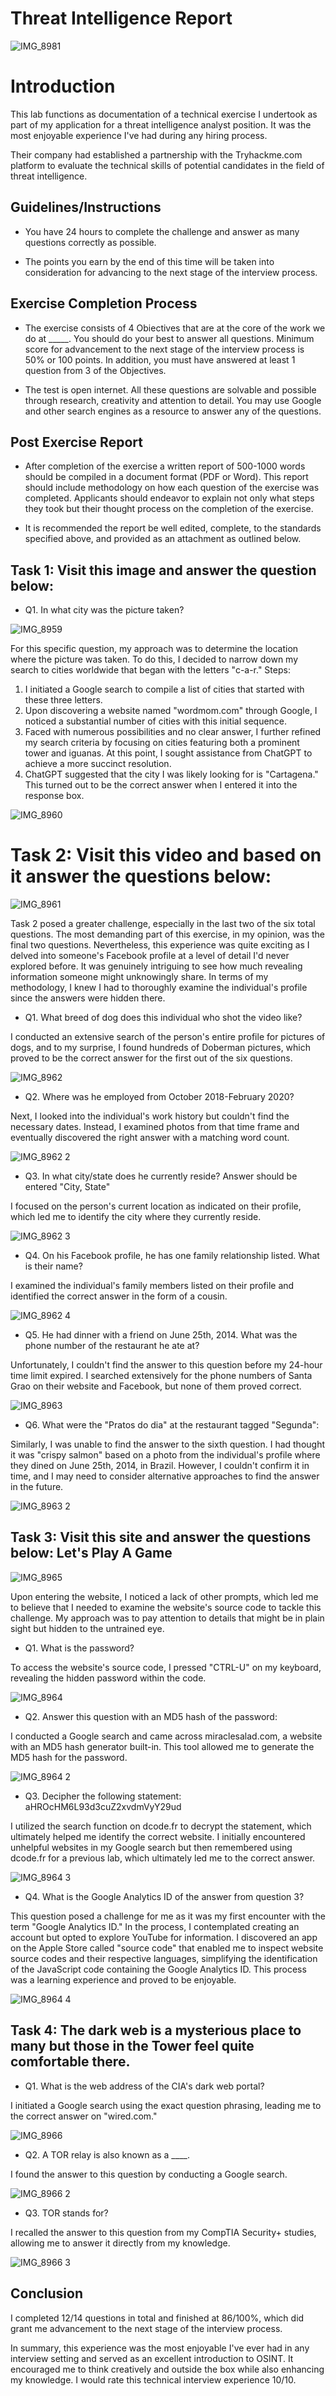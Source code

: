 # Threat Intelligence Report


![IMG_8981](https://github.com/InfoSecDion/Threat-Intel/assets/105241007/320f3dc0-2118-4044-a757-4bb412072883)

<h1>Introduction</h1>
This lab functions as documentation of a technical exercise I undertook as part of my application for a threat intelligence analyst position. It was the most enjoyable experience I've had during any hiring process.

Their company had established a partnership with the Tryhackme.com platform to evaluate the technical skills of potential candidates in the field of threat intelligence.<br />

<h2>Guidelines/Instructions </h2>

- You have 24 hours to complete the challenge and answer as many questions correctly as possible.

- The points you earn by the end of this time will be taken into consideration for advancing to the next stage of the interview process.

<h2>Exercise Completion Process </h2>

- The exercise consists of 4 Obiectives that are at the core of the work we do at _____. You should do your best to answer all questions. Minimum score for advancement to the next stage of the interview process is 50% or 100 points. In addition, you must have answered at least 1 question from 3 of the Objectives.

- The test is open internet. All these questions are solvable and possible through research, creativity and attention to detail. You may use Google and other search engines as a resource to answer any of the questions.

<h2>Post Exercise Report</h2>

- After completion of the exercise a written report of 500-1000 words should be compiled in a document format
(PDF or Word). This report should include methodology on how each question of the exercise was completed.
Applicants should endeavor to explain not only what steps they took but their thought process on the completion of the exercise.

- It is recommended the report be well edited, complete, to the standards specified above, and provided as an attachment as outlined below.

<h2>Task 1: Visit this image and answer the question below: </h2>

- Q1. In what city was the picture taken?

![IMG_8959](https://github.com/InfoSecDion/Threat-Intel/assets/105241007/fa39ff72-e9bd-42da-a7f8-abd4aa3a1aad)

For this specific question, my approach was to determine the location where the picture was taken. To do this, I decided to narrow down my search to cities worldwide that began with the letters "c-a-r."
Steps:
1. I initiated a Google search to compile a list of cities that started with these three letters.
2. Upon discovering a website named "wordmom.com" through Google, I noticed a substantial number of cities with this initial sequence.
3. Faced with numerous possibilities and no clear answer, I further refined my search criteria by focusing on cities featuring both a prominent tower and iguanas. At this point, I sought assistance from ChatGPT to achieve a more succinct resolution.
4. ChatGPT suggested that the city I was likely looking for is "Cartagena." This turned out to be the correct answer when I entered it into the response box.

![IMG_8960](https://github.com/InfoSecDion/Threat-Intel/assets/105241007/70273355-cb25-4bfc-aa4d-b0654c9f3b14)


<h1>Task 2: Visit this video and based on it answer the questions below: </h1>

![IMG_8961](https://github.com/InfoSecDion/Threat-Intel/assets/105241007/92322e34-6466-4813-af14-2f8f473b03ab)

Task 2 posed a greater challenge, especially in the last two of the six total questions. The most demanding part of this exercise, in my opinion, was the final two questions. Nevertheless, this experience was quite exciting as I delved into someone's Facebook profile at a level of detail I'd never explored before. It was genuinely intriguing to see how much revealing information someone might unknowingly share. In terms of my methodology, I knew I had to thoroughly examine the individual's profile since the answers were hidden there.

- Q1. What breed of dog does this individual who shot the video like?

I conducted an extensive search of the person's entire profile for pictures of dogs, and to my surprise, I found hundreds of Doberman pictures, which proved to be the correct answer for the first out of the six questions.

![IMG_8962](https://github.com/InfoSecDion/Threat-Intel/assets/105241007/7d95c397-2743-4472-9e01-a61b9af751bb)

- Q2. Where was he employed from October 2018-February 2020?

Next, I looked into the individual's work history but couldn't find the necessary dates. Instead, I examined photos from that time frame and eventually discovered the right answer with a matching word count.

![IMG_8962 2](https://github.com/InfoSecDion/Threat-Intel/assets/105241007/b160819c-728e-42ad-b357-7130fe48b9c1)

- Q3. In what city/state does he currently reside? Answer should be entered "City, State"

I focused on the person's current location as indicated on their profile, which led me to identify the city where they currently reside.

![IMG_8962 3](https://github.com/InfoSecDion/Threat-Intel/assets/105241007/0162b018-ba88-471e-9de4-7a2f826e4317)

- Q4. On his Facebook profile, he has one family relationship listed. What is their name?

I examined the individual's family members listed on their profile and identified the correct answer in the form of a cousin.

![IMG_8962 4](https://github.com/InfoSecDion/Threat-Intel/assets/105241007/8da62a25-e386-41d3-b6ce-32ad442a7984)

- Q5. He had dinner with a friend on June 25th, 2014. What was the phone number of the restaurant he ate at?

Unfortunately, I couldn't find the answer to this question before my 24-hour time limit expired. I searched extensively for the phone numbers of Santa Grao on their website and Facebook, but none of them proved correct.

![IMG_8963](https://github.com/InfoSecDion/Threat-Intel/assets/105241007/30ea78e9-e4a7-4345-9539-c12e57bb2671)

- Q6. What were the "Pratos do dia" at the restaurant tagged "Segunda":

Similarly, I was unable to find the answer to the sixth question. I had thought it was "crispy salmon" based on a photo from the individual's profile where they dined on June 25th, 2014, in Brazil. However, I couldn't confirm it in time, and I may need to consider alternative approaches to find the answer in the future.

![IMG_8963 2](https://github.com/InfoSecDion/Threat-Intel/assets/105241007/a93f6b73-81b5-4964-9b5a-5209a58767fb)

<h2>Task 3: Visit this site and answer the questions below: Let's Play A Game </h2>

![IMG_8965](https://github.com/InfoSecDion/Threat-Intel/assets/105241007/9b8660b2-c4b2-4d07-bfd2-21cc00418e0d)

Upon entering the website, I noticed a lack of other prompts, which led me to believe that I needed to examine the website's source code to tackle this challenge. My approach was to pay attention to details that might be in plain sight but hidden to the untrained eye.


- Q1. What is the password?

To access the website's source code, I pressed "CTRL-U" on my keyboard, revealing the hidden password within the code.

![IMG_8964](https://github.com/InfoSecDion/Threat-Intel/assets/105241007/07e66f4f-ab85-4f92-8149-2f6bad452c34)

- Q2. Answer this question with an MD5 hash of the password:

I conducted a Google search and came across miraclesalad.com, a website with an MD5 hash generator built-in. This tool allowed me to generate the MD5 hash for the password.

![IMG_8964 2](https://github.com/InfoSecDion/Threat-Intel/assets/105241007/62ac4a36-dc77-4518-80ed-13ced20ed112)

- Q3. Decipher the following statement: aHROcHM6L93d3cuZ2xvdmVyY29ud

I utilized the search function on dcode.fr to decrypt the statement, which ultimately helped me identify the correct website. I initially encountered unhelpful websites in my Google search but then remembered using dcode.fr for a previous lab, which ultimately led me to the correct answer.

![IMG_8964 3](https://github.com/InfoSecDion/Threat-Intel/assets/105241007/273109e4-9194-4526-ac78-156f85d46d41)

- Q4. What is the Google Analytics ID of the answer from question 3?

This question posed a challenge for me as it was my first encounter with the term "Google Analytics ID." In the process, I contemplated creating an account but opted to explore YouTube for information. I discovered an app on the Apple Store called "source code" that enabled me to inspect website source codes and their respective languages, simplifying the identification of the JavaScript code containing the Google Analytics ID. This process was a learning experience and proved to be enjoyable.

![IMG_8964 4](https://github.com/InfoSecDion/Threat-Intel/assets/105241007/613302b5-82ac-4bf6-bc06-4ff546236489)

<h2>Task 4: The dark web is a mysterious place to many but those in the Tower feel quite comfortable there.</h2>

- Q1. What is the web address of the CIA's dark web portal?

I initiated a Google search using the exact question phrasing, leading me to the correct answer on "wired.com."

![IMG_8966](https://github.com/InfoSecDion/Threat-Intel/assets/105241007/04104237-1e83-4f18-855d-3616148c2250)

- Q2. A TOR relay is also known as a ____.

I found the answer to this question by conducting a Google search.

![IMG_8966 2](https://github.com/InfoSecDion/Threat-Intel/assets/105241007/88f2a6d8-909c-4b6f-8fa9-e8919fc95a05)

- Q3. TOR stands for?

I recalled the answer to this question from my CompTIA Security+ studies, allowing me to answer it directly from my knowledge.

![IMG_8966 3](https://github.com/InfoSecDion/Threat-Intel/assets/105241007/7893058e-f220-4127-9abb-c4131b4bef52)

## Conclusion

I completed 12/14 questions in total and finished at 86/100%, which did grant me advancement to the next stage of the interview process.

In summary, this experience was the most enjoyable I've ever had in any interview setting and served as an excellent introduction to OSINT. It encouraged me to think creatively and outside the box while also enhancing my knowledge. I would rate this technical interview experience 10/10.
